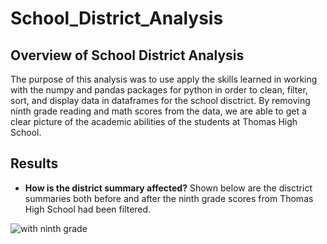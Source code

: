 # School_District_Analysis

## Overview of School District Analysis
The purpose of this analysis was to use apply the skills learned in working with the numpy and pandas packages for python in order to clean, filter, sort, and display data in dataframes for the school disctrict. By removing ninth grade reading and math scores from the data, we are able to get a clear picture of the academic abilities of the students at Thomas High School. 

## Results
* **How is the district summary affected?**
Shown below are the disctrict summaries both before and after the ninth grade scores from Thomas High School had been filtered.

![with ninth grade]("C:\Users\terri\Documents\GitHub\School_District_Analysis\Resources\dist_summary_unfiltered.png")
